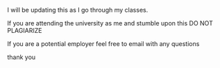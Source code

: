 I will be updating this as I go through my classes.

If you are attending the university as me and stumble upon this DO NOT PLAGIARIZE 

If you are a potential employer feel free to email with any questions

thank you
